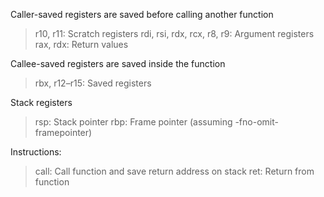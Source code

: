 Caller-saved registers are saved before calling another function
> r10, r11: Scratch registers
> rdi, rsi, rdx, rcx, r8, r9: Argument registers
> rax, rdx: Return values

Callee-saved registers are saved inside the function
> rbx, r12–r15: Saved registers

Stack registers
> rsp: Stack pointer
> rbp: Frame pointer (assuming -fno-omit-framepointer)


Instructions:
> call: Call function and save return address on stack
> ret: Return from function

